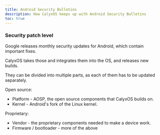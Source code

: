 ```yaml
---
title: Android Security Bulletins
description: How CalyxOS keeps up with Android Security Bulletins
toc: true
---
```


### Security patch level

Google releases monthly security updates for Android, which contain important fixes.

CalyxOS takes those and integrates them into the OS, and releases new builds.

They can be divided into multiple parts, as each of them has to be updated separately.

Open source:
* Platform - AOSP, the open source components that CalyxOS builds on.
* Kernel - Android's fork of the Linux kernel.

Proprietary:
* Vendor - the proprietary components needed to make a device work.
* Firmware / bootloader - more of the above